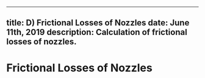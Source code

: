 -----
title:  D) Frictional Losses of Nozzles
date: June 11th, 2019
description: Calculation of frictional losses of nozzles. 
-----

# Frictional Losses of Nozzles